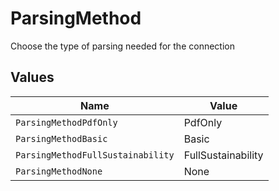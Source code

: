 # ParsingMethod

Choose the type of parsing needed for the connection


## Values

| Name                              | Value                             |
| --------------------------------- | --------------------------------- |
| `ParsingMethodPdfOnly`            | PdfOnly                           |
| `ParsingMethodBasic`              | Basic                             |
| `ParsingMethodFullSustainability` | FullSustainability                |
| `ParsingMethodNone`               | None                              |